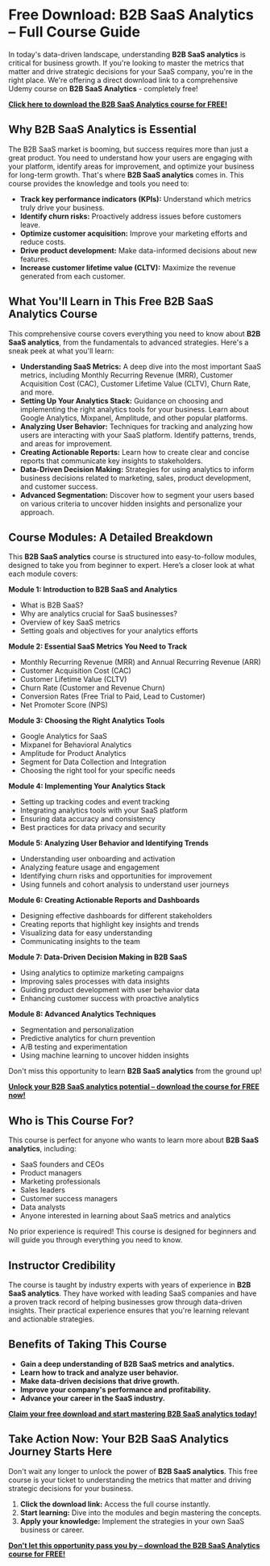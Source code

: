 # Free Download: B2B SaaS Analytics – Full Course Guide

In today's data-driven landscape, understanding **B2B SaaS analytics** is critical for business growth. If you're looking to master the metrics that matter and drive strategic decisions for your SaaS company, you're in the right place. We're offering a direct download link to a comprehensive Udemy course on **B2B SaaS Analytics** - completely free!

[**Click here to download the B2B SaaS Analytics course for FREE!**](https://udemywork.com/b2b-saas-analytics)

## Why B2B SaaS Analytics is Essential

The B2B SaaS market is booming, but success requires more than just a great product. You need to understand how your users are engaging with your platform, identify areas for improvement, and optimize your business for long-term growth. That's where **B2B SaaS analytics** comes in. This course provides the knowledge and tools you need to:

*   **Track key performance indicators (KPIs):** Understand which metrics truly drive your business.
*   **Identify churn risks:** Proactively address issues before customers leave.
*   **Optimize customer acquisition:** Improve your marketing efforts and reduce costs.
*   **Drive product development:** Make data-informed decisions about new features.
*   **Increase customer lifetime value (CLTV):** Maximize the revenue generated from each customer.

## What You'll Learn in This Free B2B SaaS Analytics Course

This comprehensive course covers everything you need to know about **B2B SaaS analytics**, from the fundamentals to advanced strategies. Here's a sneak peek at what you'll learn:

*   **Understanding SaaS Metrics:** A deep dive into the most important SaaS metrics, including Monthly Recurring Revenue (MRR), Customer Acquisition Cost (CAC), Customer Lifetime Value (CLTV), Churn Rate, and more.
*   **Setting Up Your Analytics Stack:** Guidance on choosing and implementing the right analytics tools for your business. Learn about Google Analytics, Mixpanel, Amplitude, and other popular platforms.
*   **Analyzing User Behavior:** Techniques for tracking and analyzing how users are interacting with your SaaS platform. Identify patterns, trends, and areas for improvement.
*   **Creating Actionable Reports:** Learn how to create clear and concise reports that communicate key insights to stakeholders.
*   **Data-Driven Decision Making:** Strategies for using analytics to inform business decisions related to marketing, sales, product development, and customer success.
*   **Advanced Segmentation:** Discover how to segment your users based on various criteria to uncover hidden insights and personalize your approach.

## Course Modules: A Detailed Breakdown

This **B2B SaaS analytics** course is structured into easy-to-follow modules, designed to take you from beginner to expert. Here’s a closer look at what each module covers:

**Module 1: Introduction to B2B SaaS and Analytics**

*   What is B2B SaaS?
*   Why are analytics crucial for SaaS businesses?
*   Overview of key SaaS metrics
*   Setting goals and objectives for your analytics efforts

**Module 2: Essential SaaS Metrics You Need to Track**

*   Monthly Recurring Revenue (MRR) and Annual Recurring Revenue (ARR)
*   Customer Acquisition Cost (CAC)
*   Customer Lifetime Value (CLTV)
*   Churn Rate (Customer and Revenue Churn)
*   Conversion Rates (Free Trial to Paid, Lead to Customer)
*   Net Promoter Score (NPS)

**Module 3: Choosing the Right Analytics Tools**

*   Google Analytics for SaaS
*   Mixpanel for Behavioral Analytics
*   Amplitude for Product Analytics
*   Segment for Data Collection and Integration
*   Choosing the right tool for your specific needs

**Module 4: Implementing Your Analytics Stack**

*   Setting up tracking codes and event tracking
*   Integrating analytics tools with your SaaS platform
*   Ensuring data accuracy and consistency
*   Best practices for data privacy and security

**Module 5: Analyzing User Behavior and Identifying Trends**

*   Understanding user onboarding and activation
*   Analyzing feature usage and engagement
*   Identifying churn risks and opportunities for improvement
*   Using funnels and cohort analysis to understand user journeys

**Module 6: Creating Actionable Reports and Dashboards**

*   Designing effective dashboards for different stakeholders
*   Creating reports that highlight key insights and trends
*   Visualizing data for easy understanding
*   Communicating insights to the team

**Module 7: Data-Driven Decision Making in B2B SaaS**

*   Using analytics to optimize marketing campaigns
*   Improving sales processes with data insights
*   Guiding product development with user behavior data
*   Enhancing customer success with proactive analytics

**Module 8: Advanced Analytics Techniques**

*   Segmentation and personalization
*   Predictive analytics for churn prevention
*   A/B testing and experimentation
*   Using machine learning to uncover hidden insights

Don't miss this opportunity to learn **B2B SaaS analytics** from the ground up!

[**Unlock your B2B SaaS analytics potential – download the course for FREE now!**](https://udemywork.com/b2b-saas-analytics)

## Who is This Course For?

This course is perfect for anyone who wants to learn more about **B2B SaaS analytics**, including:

*   SaaS founders and CEOs
*   Product managers
*   Marketing professionals
*   Sales leaders
*   Customer success managers
*   Data analysts
*   Anyone interested in learning about SaaS metrics and analytics

No prior experience is required! This course is designed for beginners and will guide you through everything you need to know.

## Instructor Credibility

The course is taught by industry experts with years of experience in **B2B SaaS analytics**. They have worked with leading SaaS companies and have a proven track record of helping businesses grow through data-driven insights. Their practical experience ensures that you're learning relevant and actionable strategies.

## Benefits of Taking This Course

*   **Gain a deep understanding of B2B SaaS metrics and analytics.**
*   **Learn how to track and analyze user behavior.**
*   **Make data-driven decisions that drive growth.**
*   **Improve your company's performance and profitability.**
*   **Advance your career in the SaaS industry.**

[**Claim your free download and start mastering B2B SaaS analytics today!**](https://udemywork.com/b2b-saas-analytics)

## Take Action Now: Your B2B SaaS Analytics Journey Starts Here

Don't wait any longer to unlock the power of **B2B SaaS analytics**. This free course is your ticket to understanding the metrics that matter and driving strategic decisions for your business.

1.  **Click the download link:** Access the full course instantly.
2.  **Start learning:** Dive into the modules and begin mastering the concepts.
3.  **Apply your knowledge:** Implement the strategies in your own SaaS business or career.

[**Don't let this opportunity pass you by – download the B2B SaaS Analytics course for FREE!**](https://udemywork.com/b2b-saas-analytics)
